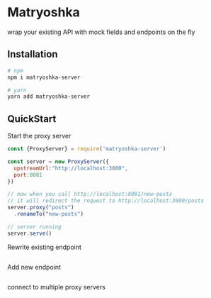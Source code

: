# Matryoshka
wrap your existing API with mock fields and endpoints on the fly
## Installation
```bash
# npm
npm i matryoshka-server

# yarn
yarn add matryoshka-server
```

## QuickStart
Start the proxy server
```js
const {ProxyServer} = require('matryoshka-server')

const server = new ProxyServer({
  upstreamUrl:"http://localhost:3000",
  port:8081
})

// now when you call http://localhost:8081/new-posts
// it will redirect the request to http://localhost:3000/posts
server.proxy("posts")
  .renameTo("new-posts")

// server running 
server.serve() 

```

Rewrite existing endpoint
```js

```

Add new endpoint
```js

```

connect to multiple proxy servers
```js
```


